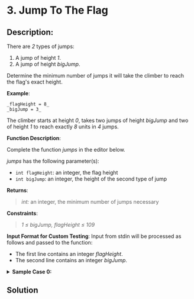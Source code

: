 # 3. Jump To The Flag
## Description:
There are _2_ types of jumps:
1. A jump of height _1_.
2. A jump of height _bigJump_.

Determine the minimum number of jumps it will take the climber to reach the flag's exact height.

**Example**:
```
_flagHeight = 8_
_bigJump = 3_
```
The climber starts at height _0_, takes two jumps of height _bigJump_ and two of height _1_ to reach exactly _8_ units in _4_ jumps.

**Function Description**:

Complete the function _jumps_ in the editor below.

_jumps_ has the following parameter(s):
- `int flagHeight`:  an integer, the flag height
- `int bigJump`: an integer, the height of the second type of jump

**Returns**:
>_int:_ an integer, the minimum number of jumps necessary

**Constraints**:
> _1 ≤ bigJump, flagHeight ≤ 109_

**Input Format for Custom Testing**:
Input from stdin will be processed as follows and passed to the function:
- The first line contains an integer _flagHeight_.
- The second line contains an integer _bigJump_.

<details>
<summary><b>Sample Case 0:</b></summary><br/>

**Sample Input**:
| STDIN   |      Function      |
| ----------- | -------------------- |
| 3             |  flagHeight = 3 |
| 1             |  bigJump = 1    |


**Sample Output**:
```
3
```

**Explanation**:
>The climber can only jump _1_ unit or _bigJump_ units. With _bigJump = 1_, the climber can only make _1_-unit jumps. It will take _3_ jumps to reach the flag.

<details>
<summary><b>Sample Case 1:</b></summary><br/>


**Sample Input**:
| STDIN   |      Function      |
| ----------- | -------------------- |
| 3             |  flagHeight = 3 |
| 2             |  bigJump = 2    |

**Sample Output**:
```
2
```
**Explanation**:
>The climber will jump _bigJump = 2_ units and then _1_ unit to reach the flag with _2_ jumps. 
</details>

<details>
<summary><b>Sample Case 2:</b></summary><br/>


**Sample Input**:
| STDIN   |      Function      |
| ----------- | -------------------- |
| 3             |  flagHeight = 3 |
| 3             |  bigJump = 3    |

**Sample Output**:
```
1
```

**Explanation**:
> The climber will make _1_ jump _bigJump = 3_ units up the wall to reach the flag.

</details>


## Starter Code
```java
import java.io.*;
import java.math.*;
import java.security.*;
import java.text.*;
import java.util.*;
import java.util.concurrent.*;
import java.util.function.*;
import java.util.regex.*;
import java.util.stream.*;

import static java.util.stream.Collectors.joining;
import static java.util.stream.Collectors.toList;

class Result {
    /*
     * Complete the 'jumps' function below
     * The function is expected to return an INTEGER
     * The function accepts following parameters:
     *  1. INTEGER flagHeight
     *  2. INTEGER bigJump
     */

    public static int jumps(int flagHeight, int bigJump) {
        // Write your code here

    }

public class Solution {
    public static void main(String[] args) throws IOException {
        BufferedReader bufferedReader = new BufferedReader(new InputStreamReader(System.in));
        BufferedWriter bufferedWriter = new BufferedWriter(new FileWriter(System.getenv("OUTPUT_PATH")));

        int flagHeight = Integer.parseInt(bufferedReader.readLine().trim());
        int bigJump = Integer.parseInt(bufferedReader.readLine().trim());
        int result = Result.jumps(flagHeight, bigJump);
        
        bufferedWriter.write(String.valueOf(result));
        bufferedWriter.newLine();
        bufferedReader.close();
        bufferedWriter.close();
    }
}
```
</details>

## Solution
